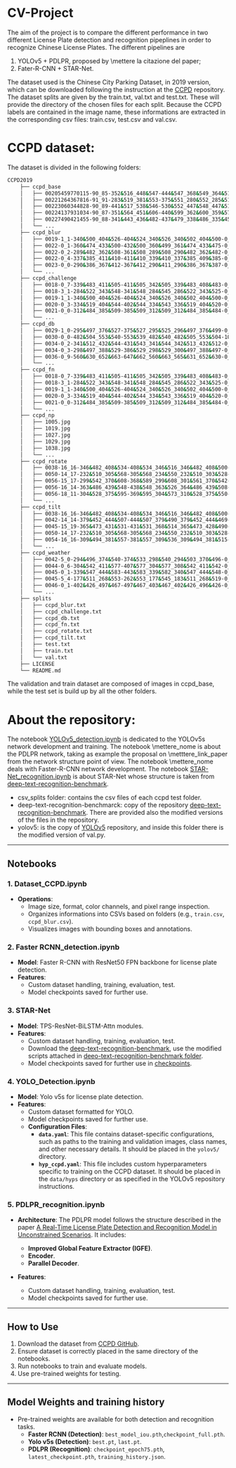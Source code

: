 # CV-Project

The aim of the project is to compare the different performance in two different License Plate detection and recognition pipeplines in order to recognize Chinese License Plates.
The different pipelines are
1. YOLOv5 + PDLPR, proposed by \mettere la citazione del paper;
2. Fater-R-CNN + STAR-Net.

The dataset used is the Chinese City Parking Dataset, in 2019 version, which can be downloaded following the instruction at the [CCPD](https://github.com/detectRecog/CCPD) repository. 
The dataset splits are given by the train.txt, val.txt and test.txt. These will provide the directory of the chosen files for each split.
Because the CCPD labels are contained in the image name, these informations are extracted in the corresponding csv files: train.csv, test.csv and val.csv.

# CCPD dataset:
The dataset is divided in the following folders:
```bash
CCPD2019
    ├── ccpd_base
    │   ├── 00205459770115-90_85-352&516_448&547-444&547_368&549_364&517_440&515-0_0_22_10_26_29_24-128-7.jpg
    │   ├── 00221264367816-91_91-283&519_381&553-375&551_280&552_285&514_380&513-0_0_7_26_17_33_29-95-9.jpg
    │   ├── 00223060344828-90_89-441&517_538&546-530&552_447&548_447&512_530&516-0_0_13_16_33_30_33-148-14.jpg
    │   ├── 00224137931034-90_87-351&564_451&606-440&599_362&600_359&572_437&571-0_0_3_21_30_28_24-88-5.jpg
    │   ├── 00227490421455-90_88-341&443_436&482-437&479_338&486_335&452_434&445-0_0_9_33_33_29_28-128-12.jpg
    │   └── ...
    ├── ccpd_blur
    │   ├── 0019-1_1-340&500_404&526-404&524_340&526_340&502_404&500-0_0_11_26_25_28_17-66-3.jpg
    │   ├── 0022-0_1-360&474_433&500-432&500_360&499_361&474_433&475-0_0_20_24_26_27_10-143-5.jpg
    │   ├── 0022-0_2-289&482_362&508-361&508_289&508_290&482_362&482-0_0_3_11_31_25_33-94-7.jpg
    │   ├── 0022-0_4-337&385_411&410-411&410_339&410_337&385_409&385-0_0_13_24_9_31_30-74-6.jpg
    │   ├── 0023-0_0-290&386_367&412-367&412_290&411_290&386_367&387-0_0_23_26_5_31_24-69-2.jpg
    │   └── ...
    ├── ccpd_challenge
    │   ├── 0018-0_7-339&483_411&505-411&505_342&505_339&483_408&483-0_0_16_9_27_27_27-82-8.jpg
    │   ├── 0018-3_1-284&522_343&548-341&548_284&545_286&522_343&525-0_0_18_31_29_32_8-74-14.jpg
    │   ├── 0019-1_1-340&500_404&526-404&524_340&526_340&502_404&500-0_0_11_26_25_28_17-66-3.jpg
    │   ├── 0020-0_3-334&519_404&544-402&544_334&543_336&519_404&520-0_0_8_33_17_24_32-55-14.jpg
    │   ├── 0021-0_0-312&484_385&509-385&509_312&509_312&484_385&484-0_0_13_25_4_24_32-66-19.jpg
    │   └── ...
    ├── ccpd_db
    │   ├── 0029-1_0-295&497_376&527-375&527_295&525_296&497_376&499-0_0_18_33_23_32_32-197-25.jpg
    │   ├── 0030-0_0-482&504_553&540-553&539_482&540_482&505_553&504-10_6_25_15_32_29_31-43-19.jpg
    │   ├── 0034-0_2-341&512_432&544-431&543_341&544_342&513_432&512-0_0_30_33_32_16_30-199-5.jpg
    │   ├── 0034-0_3-298&497_388&529-386&529_298&529_300&497_388&497-0_0_6_25_27_24_23-39-6.jpg
    │   ├── 0036-0_9-560&630_652&663-647&662_560&663_565&631_652&630-0_0_29_32_20_26_27-38-4.jpg
    │   └── ...
    ├── ccpd_fn
    │   ├── 0018-0_7-339&483_411&505-411&505_342&505_339&483_408&483-0_0_16_9_27_27_27-82-8.jpg
    │   ├── 0018-3_1-284&522_343&548-341&548_284&545_286&522_343&525-0_0_18_31_29_32_8-74-14.jpg
    │   ├── 0019-1_1-340&500_404&526-404&524_340&526_340&502_404&500-0_0_11_26_25_28_17-66-3.jpg
    │   ├── 0020-0_3-334&519_404&544-402&544_334&543_336&519_404&520-0_0_8_33_17_24_32-55-14.jpg
    │   ├── 0021-0_0-312&484_385&509-385&509_312&509_312&484_385&484-0_0_13_25_4_24_32-66-19.jpg
    │   └── ...
    ├── ccpd_np
    │   ├── 1005.jpg
    │   ├── 1019.jpg
    │   ├── 1027.jpg
    │   ├── 1029.jpg
    │   ├── 1038.jpg
    │   └── ...
    ├── ccpd_rotate
    │   ├── 0038-16_16-346&482_408&534-408&534_346&516_346&482_408&500-0_0_4_11_31_27_31-63-30.jpg
    │   ├── 0050-14_17-232&510_305&568-305&568_234&550_232&510_303&528-0_0_20_3_27_27_24-87-4.jpg
    │   ├── 0056-15_17-299&542_370&608-368&589_299&608_301&561_370&542-0_0_31_8_27_27_33-39-27.jpg
    │   ├── 0056-16_14-363&486_439&548-438&548_363&526_364&486_439&508-0_0_4_0_25_30_29-137-11.jpg
    │   ├── 0056-18_11-304&528_375&595-369&595_304&573_310&528_375&550-0_0_21_28_26_27_15-91-26.jpg
    │   └── ...
    ├── ccpd_tilt
    │   ├── 0038-16_16-346&482_408&534-408&534_346&516_346&482_408&500-0_0_4_11_31_27_31-63-30.jpg
    │   ├── 0042-14_14-379&452_444&507-444&507_379&490_379&452_444&469-0_0_23_32_32_30_26-65-15.jpg
    │   ├── 0045-15_19-365&473_431&531-431&531_368&514_365&473_428&490-0_11_10_33_33_30_31-69-25.jpg
    │   ├── 0050-14_17-232&510_305&568-305&568_234&550_232&510_303&528-0_0_20_3_27_27_24-87-4.jpg
    │   ├── 0054-16_16-309&494_381&557-381&557_309&536_309&494_381&515-0_0_2_0_24_33_32-104-11.jpg
    │   └── ...
    ├── ccpd_weather
    │   ├── 0042-5_0-294&496_374&540-374&533_298&540_294&503_370&496-0_0_3_25_27_24_20-92-5.jpg
    │   ├── 0044-0_6-304&542_411&577-407&577_304&577_308&542_411&542-0_0_18_17_26_30_31-63-8.jpg
    │   ├── 0045-0_1-339&547_444&583-443&583_339&582_340&547_444&548-0_11_23_28_32_32_26-54-16.jpg
    │   ├── 0045-5_4-177&511_268&553-262&553_177&545_183&511_268&519-0_0_19_3_24_26_32-71-15.jpg
    │   ├── 0046-0_1-402&426_497&467-497&467_403&467_402&426_496&426-0_15_10_26_26_26_13-129-17.jpg
    │   └── ...
    ├── splits
    │   ├── ccpd_blur.txt
    │   ├── ccpd_challenge.txt
    │   ├── ccpd_db.txt
    │   ├── ccpd_fn.txt
    │   ├── ccpd_rotate.txt
    │   ├── ccpd_tilt.txt
    │   ├── test.txt
    │   ├── train.txt
    │   └── val.txt
    ├── LICENSE
    └── README.md
```
The validation and train dataset are composed of images in ccpd_base, while the test set is build up by all the other folders.

# About the repository:
The notebook [YOLOv5_detection.ipynb](https://github.com/martinagiusti/CV-Project/blob/main/YOLOv5_detection.ipynb) is dedicated to the YOLOv5s network development and training.
The notebook \mettere_nome is about the PDLPR network, taking as example the proposal on \metttere_link_paper from the network structure point of view.
The notebook \mettere_nome deals with Faster-R-CNN network development.
The notebook [STAR-Net_recognition.ipynb](https://github.com/martinagiusti/CV-Project/blob/main/STAR-Net_recognition.ipynb) is about STAR-Net whose structure is taken from [deep-text-recognition-benchmark](https://github.com/clovaai/deep-text-recognition-benchmark).

- csv_splits folder: contains the csv files of each ccpd test folder.
- deep-text-recognition-benchmarck: copy of the repository [deep-text-recognition-benchmark](https://github.com/clovaai/deep-text-recognition-benchmark). There are provided also the modified versions of the files in the repository.
- yolov5: is the copy of [YOLOv5](https://github.com/ultralytics/yolov5) repository, and inside this folder there is the modified version of val.py.

---

## Notebooks

### 1. **Dataset_CCPD.ipynb**
- **Operations**: 
  - Image size, format, color channels, and pixel range inspection.
  - Organizes informations into CSVs based on folders (e.g., `train.csv`, `ccpd_blur.csv`).
  - Visualizes images with bounding boxes and annotations.

### 2. **Faster RCNN_detection.ipynb**
- **Model**: Faster R-CNN with ResNet50 FPN backbone for license plate detection.
- **Features**: 
  - Custom dataset handling, training, evaluation, test.
  - Model checkpoints saved for further use.

### 3. **STAR-Net**
- **Model**: TPS-ResNet-BiLSTM-Attn modules.
- **Features**:
  - Custom dataset handling, training, evaluation, test.
  - Download the [deep-text-recognition-benchmark](https://github.com/clovaai/deep-text-recognition-benchmark), use the modified scripts attached in [deeo-text-recognition-benchmark folder]().
  - Model checkpoints saved for further use in [checkpoints](https://github.com/martinagiusti/CV-Project/tree/main/checkpoints).

### 4. **YOLO_Detection.ipynb**
- **Model**: Yolo v5s for license plate detection.
- **Features**:
  - Custom dataset formatted for YOLO.
  - Model checkpoints saved for further use.
  - **Configuration Files**:
    - **`data.yaml`**: This file contains dataset-specific configurations, such as paths to the training and validation images, class names, and other necessary details. It should be placed in the `yolov5/` directory.
    - **`hyp_ccpd.yaml`**: This file includes custom hyperparameters specific to training on the CCPD dataset. It should be placed in the `data/hyps` directory or as specified in the YOLOv5 repository instructions.


### 5. **PDLPR_recognition.ipynb**
- **Architecture**: The PDLPR model follows the structure described in the paper [A Real‑Time License Plate Detection and Recognition Model in
Unconstrained Scenarios](https://www.mdpi.com/1424-8220/24/9/2791). It includes:
  - **Improved Global Feature Extractor (IGFE)**.
  - **Encoder**.
  - **Parallel Decoder**.

- **Features**:
  - Custom dataset handling, training, evaluation, test.
  - Model checkpoints saved for further use.

---

## How to Use
1. Download the dataset from [CCPD GitHub](https://github.com/detectRecog/CCPD).
2. Ensure dataset is correctly placed in the same directory of the notebooks.
3. Run notebooks to train and evaluate models.
4. Use pre-trained weights for testing.

---

## Model Weights and training history
- Pre-trained weights are available for both detection and recognition tasks.
  - **Faster RCNN (Detection)**: `best_model_iou.pth`,`checkpoint_full.pth`.
  - **Yolo v5s (Detection)**: `best.pt`, `last.pt`.
  - **PDLPR (Recognition)**: `checkpoint_epoch75.pth`, `latest_checkpoint.pth`, `training_history.json`.




